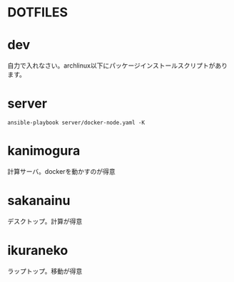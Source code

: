 # DOTFILES

# dev
自力で入れなさい。archlinux以下にパッケージインストールスクリプトがあります。

# server
```
ansible-playbook server/docker-node.yaml -K
```

# kanimogura
計算サーバ。dockerを動かすのが得意

# sakanainu
デスクトップ。計算が得意　

# ikuraneko
ラップトップ。移動が得意
